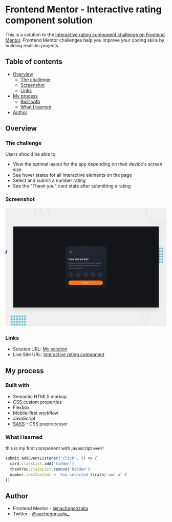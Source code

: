 # Frontend Mentor - Interactive rating component solution

This is a solution to the [Interactive rating component challenge on Frontend Mentor](https://www.frontendmentor.io/challenges/interactive-rating-component-koxpeBUmI). Frontend Mentor challenges help you improve your coding skills by building realistic projects.

## Table of contents

- [Overview](#overview)
  - [The challenge](#the-challenge)
  - [Screenshot](#screenshot)
  - [Links](#links)
- [My process](#my-process)
  - [Built with](#built-with)
  - [What I learned](#what-i-learned)
- [Author](#author)

## Overview

### The challenge

Users should be able to:

- View the optimal layout for the app depending on their device's screen size
- See hover states for all interactive elements on the page
- Select and submit a number rating
- See the "Thank you" card state after submitting a rating

### Screenshot

![](./desktop-preview.jpg)

### Links

- Solution URL: [My solution](https://www.frontendmentor.io/solutions/interactive-rating-component-sibRuynOmv)
- Live Site URL: [Interactive rating component](https://nachogonzalia.github.io/interactive-rating-component/)

## My process

### Built with

- Semantic HTML5 markup
- CSS custom properties
- Flexbox
- Mobile-first workflow
- JavaScript
- [SASS](https://sass-lang.com/) - CSS preprocessor

### What I learned

this is my first component with javascript ever!

```js
submit.addEventListener('click', () => {
  card.classList.add('hidden')
  thankYou.classList.remove('hidden')
  number.textContent = `You selected ${rate} out of 5`
})
```
## Author

- Frontend Mentor - [@nachogonzalia](https://www.frontendmentor.io/profile/nachogonzalia)
- Twitter - [@nachogonzalia_](https://www.twitter.com/nachogonzalia_)
